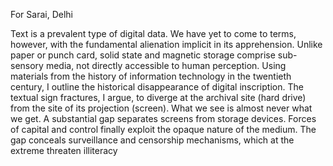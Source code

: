 For Sarai, Delhi

Text is a prevalent type of digital data. We have yet to come to terms,
however, with the fundamental alienation implicit in its apprehension. Unlike
paper or punch card, solid state and magnetic storage comprise sub-sensory
media, not directly accessible to human perception. Using materials from the
history of information technology in the twentieth century, I outline the
historical disappearance of digital inscription. The textual sign fractures, I
argue, to diverge at the archival site (hard drive) from the site of its
projection (screen). What we see is almost never what we get. A substantial
gap separates screens from storage devices. Forces of capital and control
finally exploit the opaque nature of the medium. The gap conceals surveillance
and censorship mechanisms, which at the extreme threaten illiteracy
